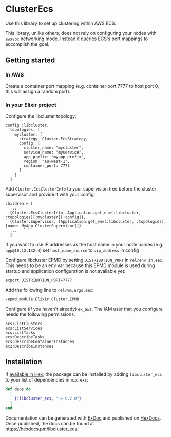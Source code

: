 # ClusterEcs

Use this library to set up clustering within AWS ECS.

This library, unlike others, does not rely on configuring your nodes with `awsvpc` networking mode. Instead it queries ECS's port mappings to accomplish the goal.

## Getting started

### In AWS
Create a container port mapping (e.g. container port 7777 to host port 0, this will assign a random port).

### In your Elixir project
Configure the libcluster topology:

```
config :libcluster,
  topologies: [
    mycluster: [
      strategy: Cluster.EcsStrategy,
      config: [
        cluster_name: "mycluster",
        service_name: "myservice",
        app_prefix: "myapp_prefix",
        region: "eu-west-1",
        container_port: 7777
      ]
    ]
  ]
```

Add `Cluster.EcsClusterInfo` to your supervision tree before the cluster supervisor and provide it with your config:

```
children = [
  ...
  {Cluster.EcsClusterInfo, Application.get_env(:libcluster, :topologies)[:mycluster][:config]},
  {Cluster.Supervisor, [Application.get_env(:libcluster, :topologies), [name: MyApp.ClusterSupervisor]]}
  ...
  ]
```

If you want to use IP addresses as the host name in your node names (e.g. `app@10.12.132.4`) set `host_name_source` to `:ip_address` in config

Configure libcluster EPMD by setting `DISTRIBUTION_PORT` in `rel/env.sh.eex`. This needs to be an env var because this EPMD module is used during startup and application configuration is not available yet:

```
export DISTRIBUTION_PORT=7777
```

Add the following line to `rel/vm.args.eex`:

```
-epmd_module Elixir.Cluster.EPMD
```

Configure (if you haven't already) `ex_aws`. The IAM user that you configure needs the following permissions:

```
ecs:ListClusters
ecs:ListServices
ecs:ListTasks
ecs:DescribeTasks
ecs:DescribeContainerInstances
ec2:DescribeInstances
```

## Installation

If [available in Hex](https://hex.pm/docs/publish), the package can be installed
by adding `libcluster_ecs` to your list of dependencies in `mix.exs`:

```elixir
def deps do
  [
    {:libcluster_ecs, "~> 0.2.0"}
  ]
end
```

Documentation can be generated with [ExDoc](https://github.com/elixir-lang/ex_doc)
and published on [HexDocs](https://hexdocs.pm). Once published, the docs can
be found at <https://hexdocs.pm/libcluster_ecs>.

